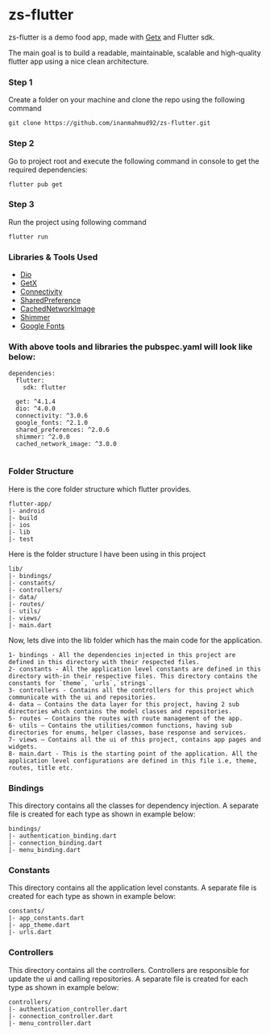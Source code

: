 # zs-flutter

zs-flutter is a demo food app, made with [Getx](https://pub.dev/packages/get) and Flutter sdk. 

The main goal is to build a readable, maintainable, scalable and high-quality flutter app using a nice clean architecture.

### Step 1
Create a folder on your machine and clone the repo using the following command

```
git clone https://github.com/inanmahmud92/zs-flutter.git

```

### Step 2
Go to project root and execute the following command in console to get the required dependencies: 

```
flutter pub get 

```

### Step 3
Run the project using following command

```
flutter run

``` 

### Libraries & Tools Used

* [Dio](https://pub.dev/packages/dio)
* [GetX](https://pub.dev/packages/get)
* [Connectivity](https://pub.dev/packages/connectivity)
* [SharedPreference](https://pub.dev/packages/shared_preferences)
* [CachedNetworkImage](https://pub.dev/packages/cached_network_image)
* [Shimmer](https://pub.dev/packages/shimmer)
* [Google Fonts](https://pub.dev/packages/google_fonts)

### With above tools and libraries the pubspec.yaml will look like below:

```
dependencies:
  flutter:
    sdk: flutter
    
  get: ^4.1.4
  dio: ^4.0.0
  connectivity: ^3.0.6
  google_fonts: ^2.1.0
  shared_preferences: ^2.0.6
  shimmer: ^2.0.0
  cached_network_image: ^3.0.0
  
```

### Folder Structure
Here is the core folder structure which flutter provides.

```
flutter-app/
|- android
|- build
|- ios
|- lib
|- test
```

Here is the folder structure I have been using in this project

```
lib/
|- bindings/
|- constants/
|- controllers/
|- data/
|- routes/
|- utils/
|- views/
|- main.dart
```

Now, lets dive into the lib folder which has the main code for the application.


```
1- bindings - All the dependencies injected in this project are defined in this directory with their respected files.
2- constants - All the application level constants are defined in this directory with-in their respective files. This directory contains the constants for `theme`, `urls`,`strings`.
3- controllers - Contains all the controllers for this project which communicate with the ui and repositories.
4- data — Contains the data layer for this project, having 2 sub directories which contains the model classes and repositories.
5- routes — Contains the routes with route management of the app.
6- utils — Contains the utilities/common functions, having sub directories for enums, helper classes, base response and services.
7- views — Contains all the ui of this project, contains app pages and widgets.
8- main.dart - This is the starting point of the application. All the application level configurations are defined in this file i.e, theme, routes, title etc.
```
### Bindings

This directory contains all the classes for dependency injection. A separate file is created for each type as shown in example below:

```
bindings/
|- authentication_binding.dart
|- connection_binding.dart
|- menu_binding.dart
```

### Constants

This directory contains all the application level constants. A separate file is created for each type as shown in example below:

```
constants/
|- app_constants.dart
|- app_theme.dart
|- urls.dart
```

### Controllers

This directory contains all the controllers. Controllers are responsible for update the ui and calling repositories. A separate file is created for each type as shown in example below:

```
controllers/
|- authentication_controller.dart
|- connection_controller.dart
|- menu_controller.dart
```
